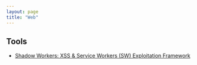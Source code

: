 ```yaml
---
layout: page
title: "Web"
---
```


## Tools

- [Shadow Workers: XSS & Service Workers (SW) Exploitation Framework](https://shadow-workers.github.io/)
